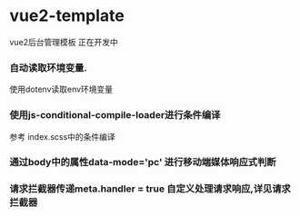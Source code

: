 # vue2-template

vue2后台管理模板 正在开发中

### 自动读取环境变量.

使用dotenv读取env环境变量

### 使用js-conditional-compile-loader进行条件编译

参考 index.scss中的条件编译

### 通过body中的属性data-mode='pc' 进行移动端媒体响应式判断

### 请求拦截器传递meta.handler = true 自定义处理请求响应,详见请求拦截器

